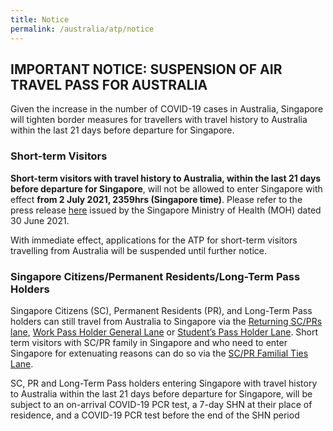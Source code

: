 ```yaml
---
title: Notice
permalink: /australia/atp/notice
---
```

## IMPORTANT NOTICE: SUSPENSION OF AIR TRAVEL PASS FOR AUSTRALIA
Given the increase in the number of COVID-19 cases in Australia, Singapore will tighten border measures for travellers with travel history to Australia within the last 21 days before departure for Singapore.

### Short-term Visitors

<b>Short-term visitors with travel history to Australia, within the last 21 days before departure for Singapore</b>, will not be allowed to enter Singapore with effect <b>from 2 July 2021, 2359hrs (Singapore time)</b>. Please refer to the press release <a href="">here</a> issued by the Singapore Ministry of Health (MOH) dated 30 June 2021.
	
With immediate effect, applications for the ATP for short-term visitors travelling from Australia will be suspended until further notice.

### Singapore Citizens/Permanent Residents/Long-Term Pass Holders
	
Singapore Citizens (SC), Permanent Residents (PR), and Long-Term Pass holders can still travel from Australia to Singapore via the <a href="/sc-pr/overview">Returning SC/PRs lane</a>, <a href="/wphl/overview">Work Pass Holder General Lane</a> or <a href="/stpl/requirements-and-process">Student’s Pass Holder Lane</a>. Short term visitors with SC/PR family in Singapore and who need to enter Singapore for extenuating reasons can do so via the <a href="/scpr-familial-ties-lane/requirements-and-process">SC/PR Familial Ties Lane</a>. 

SC, PR and Long-Term Pass holders entering Singapore with travel history to Australia within the last 21 days before departure for Singapore, will be subject to an on-arrival COVID-19 PCR test, a 7-day SHN at their place of residence, and a COVID-19 PCR test before the end of the SHN period